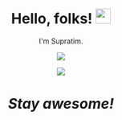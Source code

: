 
<h1 align='center'> Hello, folks! <img src="https://raw.githubusercontent.com/MartinHeinz/MartinHeinz/master/wave.gif" width="30px"></h1>


<p align='center'>
I'm Supratim.
</p>

<p align='center'>
<img align="center" src="https://github-readme-stats.vercel.app/api/top-langs/?username=Supratim-Barai&theme=synthwave" />
  </p>
  
<p align='center'>
 <img src="https://github-readme-stats.vercel.app/api?username=Supratim-Barai&&show_icons=true&title_color=ffffff&text_color=ffffff&theme=synthwave">
</p>

<h1 align='center'><i>Stay awesome!</i></h1>
